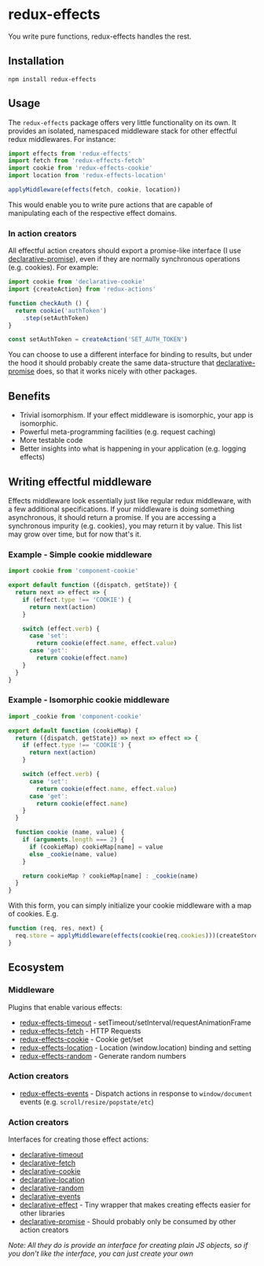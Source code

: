 # redux-effects

You write pure functions, redux-effects handles the rest.

## Installation

`npm install redux-effects`

## Usage

The `redux-effects` package offers very little functionality on its own.  It provides an isolated, namespaced middleware stack for other effectful redux middlewares.  For instance:

```javascript
import effects from 'redux-effects'
import fetch from 'redux-effects-fetch'
import cookie from 'redux-effects-cookie'
import location from 'redux-effects-location'

applyMiddleware(effects(fetch, cookie, location))
```

This would enable you to write pure actions that are capable of manipulating each of the respective effect domains.

### In action creators

All effectful action creators should export a promise-like interface (I use [declarative-promise](https://github.com/redux-effects/declarative-promise)), even if they are normally synchronous operations (e.g. cookies).  For example:

```javascript
import cookie from 'declarative-cookie'
import {createAction} from 'redux-actions'

function checkAuth () {
  return cookie('authToken')
    .step(setAuthToken)
}

const setAuthToken = createAction('SET_AUTH_TOKEN')
```

You can choose to use a different interface for binding to results, but under the hood it should probably create the same data-structure that [declarative-promise](https://github.com/redux-effects/declarative-promise) does, so that it works nicely with other packages.

## Benefits

  * Trivial isomorphism.  If your effect middleware is isomorphic, your app is isomorphic.
  * Powerful meta-programming facilities (e.g. request caching)
  * More testable code
  * Better insights into what is happening in your application (e.g. logging effects)

## Writing effectful middleware

Effects middleware look essentially just like regular redux middleware, with a few additional specifications.  If your middleware is doing something asynchronous, it should return a promise.  If you are accessing a synchronous impurity (e.g. cookies), you may return it by value.  This list may grow over time, but for now that's it.

### Example - Simple cookie middleware

```javascript
import cookie from 'component-cookie'

export default function ({dispatch, getState}) {
  return next => effect => {
    if (effect.type !== 'COOKIE') {
      return next(action)
    }

    switch (effect.verb) {
      case 'set':
        return cookie(effect.name, effect.value)
      case 'get':
        return cookie(effect.name)
    }
  }
}
```

### Example - Isomorphic cookie middleware

```javascript
import _cookie from 'component-cookie'

export default function (cookieMap) {
  return ({dispatch, getState}) => next => effect => {
    if (effect.type !== 'COOKIE') {
      return next(action)
    }

    switch (effect.verb) {
      case 'set':
        return cookie(effect.name, effect.value)
      case 'get':
        return cookie(effect.name)
    }
  }

  function cookie (name, value) {
    if (arguments.length === 2) {
      if (cookieMap) cookieMap[name] = value
      else _cookie(name, value)
    }

    return cookieMap ? cookieMap[name] : _cookie(name)
  }
}
```

With this form, you can simply initialize your cookie middleware with a map of cookies.  E.g.

```javascript
function (req, res, next) {
  req.store = applyMiddleware(effects(cookie(req.cookies)))(createStore)
}
```

## Ecosystem

### Middleware

Plugins that enable various effects:

  * [redux-effects-timeout](https://github.com/redux-effects/redux-effects-timeout) - setTimeout/setInterval/requestAnimationFrame
  * [redux-effects-fetch](https://github.com/redux-effects/redux-effects-fetch) - HTTP Requests
  * [redux-effects-cookie](https://github.com/redux-effects/redux-effects-cookie) - Cookie get/set
  * [redux-effects-location](https://github.com/redux-effects/redux-effects-location) - Location (window.location) binding and setting
  * [redux-effects-random](https://github.com/redux-effects/redux-effects-random) - Generate random numbers
### Action creators
  * [redux-effects-events](https://github.com/redux-effects/redux-effects-events) - Dispatch actions in response to `window/document` events (e.g. `scroll/resize/popstate/etc`)

### Action creators
Interfaces for creating those effect actions:

  * [declarative-timeout](https://github.com/redux-effects/declarative-timeout)
  * [declarative-fetch](https://github.com/redux-effects/declarative-fetch)
  * [declarative-cookie](https://github.com/redux-effects/declarative-cookie)
  * [declarative-location](https://github.com/redux-effects/declarative-location)
  * [declarative-random](https://github.com/redux-effects/declarative-random)
  * [declarative-events](https://github.com/redux-effects/declarative-events)
  * [declarative-effect](https://github.com/redux-effects/declarative-effect) - Tiny wrapper that makes creating effects easier for other libraries
  * [declarative-promise](https://github.com/redux-effects/declarative-promise) - Should probably only be consumed by other action creators

*Note: All they do is provide an interface for creating plain JS objects, so if you don't like
the interface, you can just create your own*
